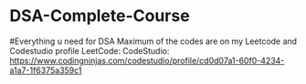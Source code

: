 # DSA-Complete-Course
#Everything u need for DSA 
Maximum of the codes are on my Leetcode and Codestudio profile
LeetCode: 
CodeStudio: https://www.codingninjas.com/codestudio/profile/cd0d07a1-60f0-4234-a1a7-1f6375a359c1
